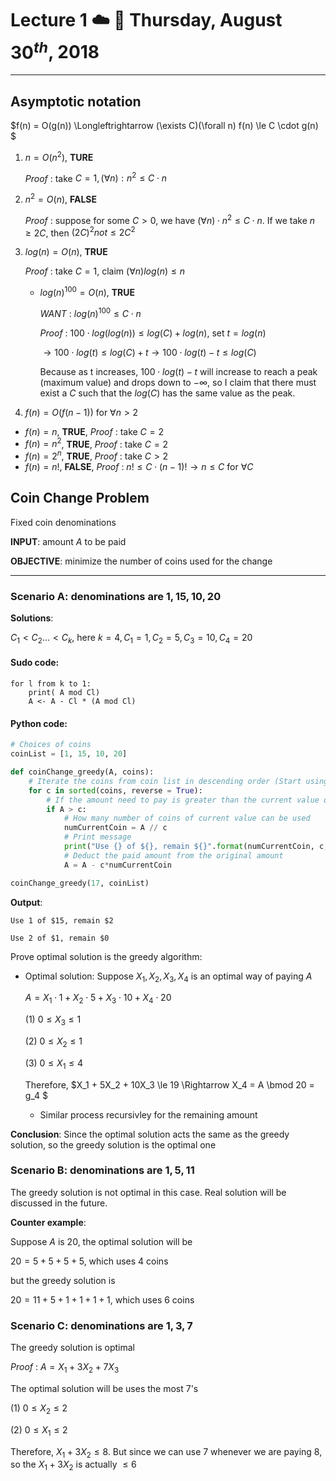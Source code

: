 # Lecture 1 ☁️ 💨 Thursday, August $30^{th}$, 2018
---
## Asymptotic notation

$f(n) = O(g(n)) \Longleftrightarrow (\exists C)(\forall n) f(n) \le C \cdot g(n) $

1. $n = O(n^2)$, **TURE**

	*Proof* : take $C = 1, (\forall n): n^2 \le C \cdot n$  
	
2. $n^2 = O(n)$, **FALSE**
	
	*Proof* : suppose for some $C \gt 0$, we have $(\forall n)\cdot n^2 \le C \cdot n$. If we take $n \ge 2C$, then $(2C)^2 not \le 2C^2$

3. $log(n) = O(n)$, **TRUE**

	*Proof* : take $C = 1$, claim $(\forall n) log(n) \le n$ 
	
	- $log(n)^{100} = O(n)$, **TRUE**
	
		*WANT* : $log(n)^{100} \le C \cdot n$
			
		*Proof* : $100 \cdot log(log(n)) \le log(C) + log (n)$, set $t = log(n)$ 
		
		$\to 100 \cdot log(t) \le log(C) + t \to 100 \cdot log(t) -t \le log(C)$
		
		Because as t increases, $100 \cdot log(t) - t$ will increase to reach a peak (maximum value) and drops down to $-\infty$, so I claim that there must exist a $C$ such that the $log(C)$ has the same value as the peak.
	
4. $f(n) = O(f(n-1))$ for $\forall n \gt 2$

- $f(n) = n$, **TRUE**, *Proof* : take $C = 2$
- $f(n) = n^2$, **TRUE**, *Proof* : take $C = 2$
- $f(n) = 2^n$, **TRUE**, *Proof* : take $C \gt 2$
- $f(n) = n!$, **FALSE**, *Proof* : $n! \le C \cdot (n-1)! \to n \le C$ for $\forall C$

## Coin Change Problem
Fixed coin denominations

**INPUT**: amount $A$ to be paid

**OBJECTIVE**: minimize the number of coins used for the change

---

### Scenario A: denominations are $1, 15 ,10, 20$

**Solutions**:

$C_1 < C_2 ... < C_k$, here $k = 4, C_1 = 1, C_2 = 5, C_3 = 10, C_4 = 20$

#### Sudo code:

```
for l from k to 1:
	print( A mod Cl)
	A <- A - Cl * (A mod Cl)
```

#### Python code:
```python
# Choices of coins
coinList = [1, 15, 10, 20]
```
```python
def coinChange_greedy(A, coins):
    # Iterate the coins from coin list in descending order (Start using the largest coin value first)
    for c in sorted(coins, reverse = True):
        # If the amount need to pay is greater than the current value of coin
        if A > c:
            # How many number of coins of current value can be used
            numCurrentCoin = A // c
            # Print message
            print("Use {} of ${}, remain ${}".format(numCurrentCoin, c, (A % c)))
            # Deduct the paid amount from the original amount
            A = A - c*numCurrentCoin
```
```python
coinChange_greedy(17, coinList)
```
**Output**:

```
Use 1 of $15, remain $2

Use 2 of $1, remain $0
```

Prove optimal solution is the greedy algorithm:

- Optimal solution: Suppose $X_1, X_2, X_3, X_4$ is an optimal way of paying $A$

	$A = X_1 \cdot 1 + X_2 \cdot 5 + X_3 \cdot 10 + X_4 \cdot 20$
	
	(1) $0 \le X_3 \le 1$
	
	(2) $0 \le X_2 \le 1$
	
	(3) $0 \le X_1 \le 4$
	
	Therefore, $X_1 + 5X_2 + 10X_3 \le 19 \Rightarrow X_4 = A \bmod 20 = g_4 $
	 
	- Similar process recursivley for the remaining amount

**Conclusion**: Since the optimal solution acts the same as the greedy solution, so the greedy solution is the optimal one

### Scenario B: denominations are $1, 5 ,11$

The greedy solution is not optimal in this case. Real solution will be discussed in the future.

**Counter example**: 

Suppose $A$ is 20, the optimal solution will be

$20 = 5 + 5 + 5 + 5$, which uses 4 coins

but the greedy solution is

$20 = 11 + 5 + 1 + 1 + 1 + 1$, which uses 6 coins


### Scenario C: denominations are $1, 3, 7$

The greedy solution is optimal

*Proof* : $A = X_1 + 3X_2 + 7X_3$

The optimal solution will be uses the most 7's

(1) $0 \le X_2 \le 2$

(2) $0 \le X_1 \le 2$

Therefore, $X_1 + 3X_2 \le 8$. But since we can use 7 whenever we are paying 8, so the $X_1 + 3X_2$ is actually $\le 6$